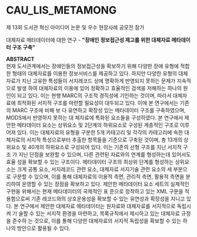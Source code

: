 # CAU_LIS_METAMONG
제 13회 도서관 혁신 아이디어 논문 및 우수 현장사례 공모전 참가

대체자료 메타데이터에 대한 연구 - **"장애인 정보접근성 제고를 위한 대체자료 메타데이터 구조 구축"**

**ABSTRACT**   
현재 도서관계에서는 장애인들의 정보접근성을 확보하기 위해 다양한 장애 유형에 적합한 형태의 대체자료를 이용한 정보서비스를 제공하고 있다. 하지만 다양한 유형의 대체자료가 지닌 고유한 특성들이 서지레코드 상에 명확하게 반영되지 못하는 문제가 지속적으로 발생 하여 대체자료의 이용에 있어 정확하고 효율적인 검색을 저해하는 하나의 원인이 되고 있다. 이는 현행 MARC의 구조적 경직성에 기인하는 것이며, 따라서 대체자료에 최적화된 서지적 구조를 마련할 필요성이 대두되고 있다. 이에 본 연구에서는 기존의 MARC 구조에 비해 보 다 유연하고 확장성 있는 메타데이터 구조를 구축하였으며, MODS에서 반영하지 못하는 대 체자료에 특화된 요소들을 구성하였다. 본 연구에서 제안한 메타데이터 요소는 상위요소 및 2단계의 하위요소로 구성된 계층적인 구조로 이루어져 있다. 이는 대체자료의 유형을 구분한 5개 카테고리 및 각각의 카테고리에 속한 대체자료의 서지적 특성으로부터 추출한 항목들을 기준으로 구축된 것이며, 총 13개의 상위요소 및 40개의 하위요소로 구성되어 있다. 이는 기존의 선형 구조를 지닌 서지적 구조 가 지닌 단점을 보완할 수 있으며, 다른 관련된 자료와의 연계를 형성하는데 있어서도 효율 성을 확보할 수 있는 구조이다. 메타데이터 구조의 최상위 단계를 형성하는 상위요소는 크게 공통 요소, 서지레코드 관련 요소, 대체자료 서지기술 관련 요소의 세 부분으로 구분할 수 있으며, 이를 통해 대체자료의 이용적 측면, 관리적 측면, 활용적 측면을 분리하여 운영할 수 있는 장점을 확보하고 있다. 제안한 메타데이터 요소 세트의 실제적인 구현을 위해서는 현재 메타데이터의 국제적인 표 준으로 정착하고 있는 XML 구문을 적용함으로써 기존 레코드와의 상호운용성을 확보할 수 있는 유연성과 확장성을 지니고 있다. 본 연구에서 제안한 대체자료 메타데이터는 원자료와 대체자료를 서지적으로 독립시켜 기 술할 수 있는 서지적 환경을 마련하고, 목록규칙에서 제시하고 있는 대체자료 규정을 준수하 는 것으로, 이를 통해 다양한 대체자료의 서지적 독립성을 확보할 수 있는 하나의 방안으로 활용될 수 있다.

